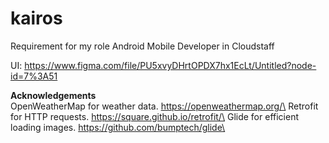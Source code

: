 # kairos
Requirement for my role Android Mobile Developer in Cloudstaff

UI: https://www.figma.com/file/PU5xvyDHrtOPDX7hx1EcLt/Untitled?node-id=7%3A51

**Acknowledgements**\
OpenWeatherMap for weather data. https://openweathermap.org/\
Retrofit for HTTP requests. https://square.github.io/retrofit/\
Glide for efficient loading images. https://github.com/bumptech/glide\
